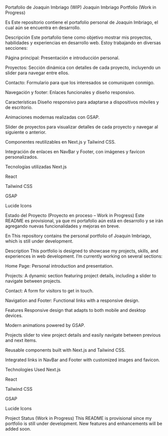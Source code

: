 Portafolio de Joaquin Imbriago (WIP)
Joaquin Imbriago Portfolio (Work in Progress)

Es
Este repositorio contiene el portafolio personal de Joaquin Imbriago, el cual aún se encuentra en desarrollo.

Descripción
Este portafolio tiene como objetivo mostrar mis proyectos, habilidades y experiencias en desarrollo web. Estoy trabajando en diversas secciones:

Página principal: Presentación e introducción personal.

Proyectos: Sección dinámica con detalles de cada proyecto, incluyendo un slider para navegar entre ellos.

Contacto: Formulario para que los interesados se comuniquen conmigo.

Navegación y footer: Enlaces funcionales y diseño responsivo.

Características
Diseño responsivo para adaptarse a dispositivos móviles y de escritorio.

Animaciones modernas realizadas con GSAP.

Slider de proyectos para visualizar detalles de cada proyecto y navegar al siguiente o anterior.

Componentes reutilizables en Next.js y Tailwind CSS.

Integración de enlaces en NavBar y Footer, con imágenes y favicon personalizados.

Tecnologías utilizadas
Next.js

React

Tailwind CSS

GSAP

Lucide Icons

Estado del Proyecto
(Proyecto en proceso – Work in Progress)
Este README es provisional, ya que mi portafolio aún está en desarrollo y se irán agregando nuevas funcionalidades y mejoras en breve.

En
This repository contains the personal portfolio of Joaquin Imbriago, which is still under development.

Description
This portfolio is designed to showcase my projects, skills, and experiences in web development. I’m currently working on several sections:

Home Page: Personal introduction and presentation.

Projects: A dynamic section featuring project details, including a slider to navigate between projects.

Contact: A form for visitors to get in touch.

Navigation and Footer: Functional links with a responsive design.

Features
Responsive design that adapts to both mobile and desktop devices.

Modern animations powered by GSAP.

Projects slider to view project details and easily navigate between previous and next items.

Reusable components built with Next.js and Tailwind CSS.

Integrated links in NavBar and Footer with customized images and favicon.

Technologies Used
Next.js

React

Tailwind CSS

GSAP

Lucide Icons

Project Status
(Work in Progress)
This README is provisional since my portfolio is still under development. New features and enhancements will be added soon.